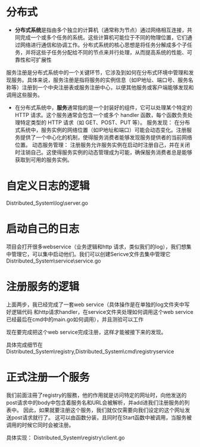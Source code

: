 # 分布式
- **分布式系统**是指由多个独立的计算机（通常称为节点）通过网络相互连接，共同完成一个或多个任务的系统。这些计算机可能位于不同的物理位置，它们通过网络进行通信和协调工作。分布式系统的核心思想是将任务分解成多个子任务，并将这些子任务分配给不同的节点来并行处理，从而提高系统的性能、可靠性和可扩展性

服务注册是分布式系统中的一个关键环节，它涉及到如何在分布式环境中管理和发现服务。具体来说，服务注册是指将服务的实例信息（如IP地址、端口号、服务名称等）注册到一个中央注册表或服务注册中心，以便其他服务或客户端能够发现和调用这些服务。

- 在分布式系统中，**服务**通常指的是一个封装好的组件，它可以处理某个特定的 HTTP 请求。这个服务通常会包含一个或多个 handler 函数，每个函数负责处理特定类型的 HTTP 请求（如 GET、POST、PUT 等）。
服务发现：
在分布式系统中，服务实例的网络位置（如IP地址和端口）可能会动态变化。注册服务提供了一个中心化的机制，使得服务消费者能够发现服务提供者的当前网络位置。
动态服务管理：
注册服务允许服务实例在启动时注册自己，并在关闭时注销自己。这使得服务实例的动态管理成为可能，确保服务消费者总是能够获取到可用的服务实例。
# 自定义日志的逻辑

Distributed_System\log\server.go

# 启动自己的日志

项目会打开很多webservice（业务逻辑和http 请求，类似我们的log），我们想集中管理它，可以集中启动他们。我们可以创建Sericve文件去集中管理它
Distributed_System\service\service.go

# 注册服务的逻辑
上面两步，我已经完成了一套web service（具体操作是在单独的log文件夹中写好逻辑代码 和http请求handler，在service文件夹处理如何调用这个web service 已经最后在cmd中的main.go如何调用），并且测验可以工作

现在要完成把这个web service完成注册，这样才能被接下来的发现。

具体完成细节在Distributed_System\registry,Distributed_System\cmd\registryservice

# 正式注册一个服务
我们前面注冊了registry的服務，他的作用就是访问特定的网址时，向他发送的post请求中的body中包含着服务名和URL会被解析，并add进我们注册服务的列表中。
因此，如果就要注册这个服务，我们就仅仅需要向我们设定的这个网址发送post请求就行了。 这可以由函数分装，且同时在Start函数中被调用，当服务被调用的时候它同时会被注册。

具体实现：
Distributed_System\registry\client.go

